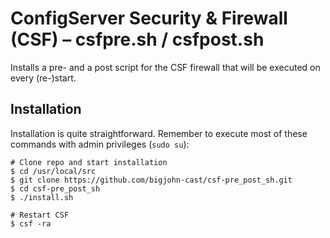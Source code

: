 # ConfigServer Security & Firewall (CSF) – csfpre.sh / csfpost.sh

Installs a pre- and a post script for the CSF firewall that will be executed on every (re-)start.

## Installation

Installation is quite straightforward. Remember to execute most of these commands with admin privileges (`sudo su`):

```
# Clone repo and start installation
$ cd /usr/local/src
$ git clone https://github.com/bigjohn-cast/csf-pre_post_sh.git
$ cd csf-pre_post_sh
$ ./install.sh

# Restart CSF
$ csf -ra
```
